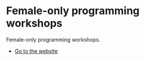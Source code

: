 # Female-only programming workshops

Female-only programming workshops.

- [Go to the website](https://richelbilderbeek.github.io/female_only_programming_workshops/)
